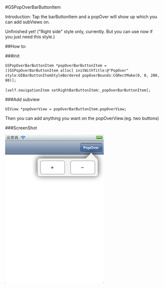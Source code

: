 #GSPopOverBarButtonItem

Introduction: Tap the barButtonItem and a popOver will show up which you can add subViews on.

Unfinished yet! ("Right side" style only, currently. But you can use now if you just need this style.)

##How to:

###Init

	GSPopOverBarButtonItem *popOverBarButtonItem = [[GSPopOverBarButtonItem alloc] initWithTitle:@"PopOver" style:UIBarButtonItemStyleBordered popOverBounds:CGRectMake(0, 0, 200, 80)];
	
	[self.navigationItem setRightBarButtonItem:_popOverBarButtonItem];

###Add subview

	UIView *popOverView = popOverBarButtonItem.popOverView;

Then you can add anything you want on the popOverView.(eg. two buttons)


###ScreenShot

![image](https://github.com/ultragtx/GSPopoverBarButtonItem/blob/master/ScreenShot/1.png?raw=true)

